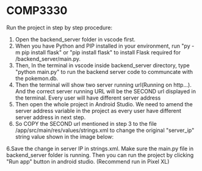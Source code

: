 # COMP3330

Run the project in step by step procedure:

1. Open the backend_server folder in vscode first.
2. When you have Python and PIP installed in your environment, run "py -m pip install flask" or "pip install flask" to install Flask required for /backend_server/main.py.
3. Then, In the terminal in vscode inside backend_server directory, type "python main.py" to run the backend server code to communcate with the pokemon.db. 
4. Then the terminal will show two server running url(Running on http...). And the correct server running URL will be the SECOND url displayed in the terminal. Every user will have different server address
5. Then open the whole project in Android Studio. We need to amend the server address variable in the project as every user have different server address in next step.
6. So COPY the SECOND url mentioned in step 3 to the file /app/src/main/res/values/strings.xml to change the original "server_ip" string value shown in the image below:
   

6.Save the change in server IP in strings.xml. Make sure the main.py file in backend_server folder is running. Then you can run the project by clicking "Run app" button in android studio. (Recommend run in Pixel XL)
